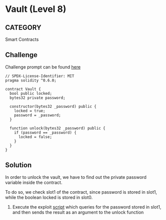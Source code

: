 # Vault (Level 8)

## CATEGORY

Smart Contracts

## Challenge

Challenge prompt can be found [here](https://ethernaut.openzeppelin.com/level/0xf94b476063B6379A3c8b6C836efB8B3e10eDe188)

```
// SPDX-License-Identifier: MIT
pragma solidity ^0.6.0;

contract Vault {
  bool public locked;
  bytes32 private password;

  constructor(bytes32 _password) public {
    locked = true;
    password = _password;
  }

  function unlock(bytes32 _password) public {
    if (password == _password) {
      locked = false;
    }
  }
}
```

## Solution

In order to unlock the vault, we have to find out the private password variable inside the contract.

To do so, we check slot1 of the contract, since password is stored in slot1, while the boolean locked is stored in slot0.

1. Execute the exploit [script](./solution.js) which queries for the password stored in slot1, and then sends the result as an argument to the unlock function
